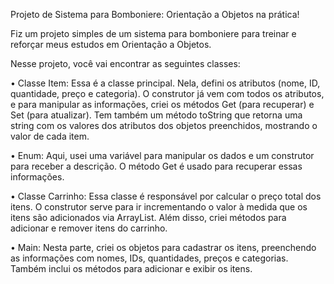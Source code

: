 Projeto de Sistema para Bomboniere: Orientação a Objetos na prática!

Fiz um projeto simples de um sistema para bomboniere para treinar e reforçar meus estudos em Orientação a Objetos. 

Nesse projeto, você vai encontrar as seguintes classes:

•	Classe Item: Essa é a classe principal. Nela, defini os atributos (nome, ID, quantidade, preço e categoria). O construtor já vem com todos os atributos, e para manipular as informações, criei os métodos Get (para recuperar) e Set (para atualizar). Tem também um método toString que retorna uma string com os valores dos atributos dos objetos preenchidos, mostrando o valor de cada item.

•	Enum: Aqui, usei uma variável para manipular os dados e um construtor para receber a descrição. O método Get é usado para recuperar essas informações.

•	Classe Carrinho: Essa classe é responsável por calcular o preço total dos itens. O construtor serve para ir incrementando o valor à medida que os itens são adicionados via ArrayList. Além disso, criei métodos para adicionar e remover itens do carrinho.

•	Main: Nesta parte, criei os objetos para cadastrar os itens, preenchendo as informações com nomes, IDs, quantidades, preços e categorias. Também inclui os métodos para adicionar e exibir os itens.




